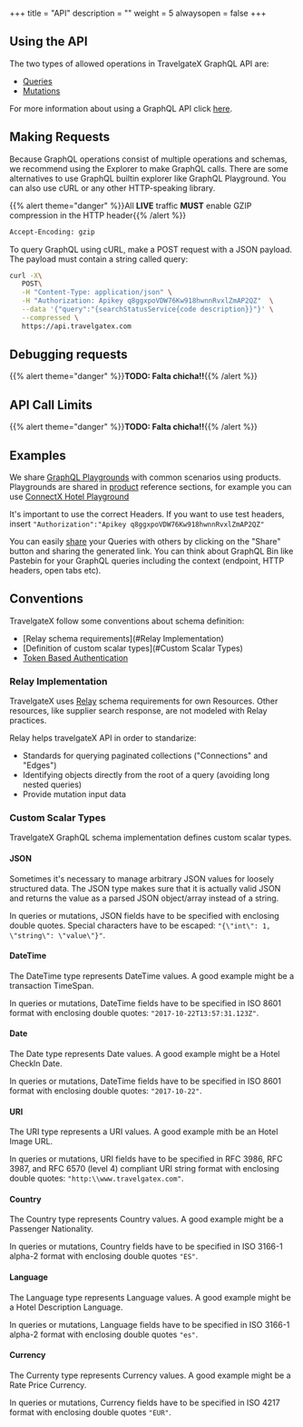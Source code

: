 +++
title = "API"
description = ""
weight = 5
alwaysopen = false
+++

## Using the API

The two types of allowed operations in TravelgateX GraphQL API are:

* [Queries](http://graphql.org/learn/queries/)
* [Mutations](http://graphql.org/learn/queries/)

For more information about using a GraphQL API click [here](/learning-graphql/).

## Making Requests

Because GraphQL operations consist of multiple operations and schemas, we recommend using the Explorer to make GraphQL calls.
There are some alternatives to use GraphQL builtin explorer like GraphQL Playground. You can also use cURL or any other HTTP-speaking library.

{{% alert theme="danger" %}}All **LIVE** traffic **MUST** enable GZIP compression in the HTTP header{{% /alert %}} 

```html
Accept-Encoding: gzip
```

To query GraphQL using cURL, make a POST request with a JSON payload. The payload must contain a string called query:

```bash
curl -X\
   POST\
   -H "Content-Type: application/json" \
   -H "Authorization: Apikey q8ggxpoVDW76Kw918hwnnRvxlZmAP2QZ"  \
   --data '{"query":"{searchStatusService{code description}}"}' \
   --compressed \
   https://api.travelgatex.com
```

## Debugging requests

{{% alert theme="danger" %}}**TODO: Falta chicha!!**{{% /alert %}}

## API Call Limits

{{% alert theme="danger" %}}**TODO: Falta chicha!!**{{% /alert %}}



## Examples
We share [GraphQL Playgrounds](https://github.com/graphcool/graphql-playground) with common scenarios using products.
Playgrounds are shared in [product](/product/) reference sections, for example you can use  [ConnectX Hotel Playground](https://graphqlbin.com/JYRtB)

It's important to use the correct Headers. If you want to use test headers, insert `"Authorization":"Apikey q8ggxpoVDW76Kw918hwnnRvxlZmAP2QZ"`

You can easily [share](https://github.com/graphcool/graphql-playground#how-does-graphql-bin-work) your Queries with others by clicking on the "Share" button and sharing the generated link. You can think about GraphQL Bin like Pastebin for your GraphQL queries including the context (endpoint, HTTP headers, open tabs etc).

## Conventions

TravelgateX follow some conventions about schema definition:

* [Relay schema requirements](#Relay Implementation)
* [Definition of custom scalar types](#Custom Scalar Types)
* [Token Based Authentication](/getting-started/security/#Authentication)

### Relay Implementation
TravelgateX uses [Relay](https://facebook.github.io/relay/) schema requirements for own Resources.
Other resources, like supplier search response, are not modeled with Relay practices.

Relay helps travelgateX API in order to standarize:

* Standards for querying paginated collections ("Connections" and "Edges")
* Identifying objects directly from the root of a query (avoiding long nested queries)
* Provide mutation input data

### Custom Scalar Types

TravelgateX GraphQL schema implementation defines custom scalar types.

#### JSON

Sometimes it's necessary to manage arbitrary JSON values for loosely structured data. The JSON type makes sure that it is actually valid JSON and returns the value as a parsed JSON object/array instead of a string.

In queries or mutations, JSON fields have to be specified with enclosing double quotes. Special characters have to be escaped: `"{\"int\": 1, \"string\": \"value\"}"`.

#### DateTime

The DateTime type represents DateTime values. A good example might be a transaction TimeSpan.

In queries or mutations, DateTime fields have to be specified in ISO 8601 format with enclosing double quotes: `"2017-10-22T13:57:31.123Z"`.

#### Date
The Date type represents Date values. A good example might be a Hotel CheckIn Date.

In queries or mutations, DateTime fields have to be specified in ISO 8601 format with enclosing double quotes: `"2017-10-22"`.

#### URI
The URI type represents a URI values. A good example mith be an Hotel Image URL.

In queries or mutations, URI fields have to be specified in RFC 3986, RFC 3987, and RFC 6570 (level 4) compliant URI string format with enclosing double quotes: `"http:\\www.travelgatex.com"`.

#### Country
The Country type represents Country values. A good example might be a Passenger Nationality.

In queries or mutations, Country fields have to be specified in ISO 3166-1 alpha-2 format with enclosing double quotes `"ES"`.

#### Language
The Language type represents Language values. A good example might be a Hotel Description Language.

In queries or mutations, Language fields have to be specified in ISO 3166-1 alpha-2 format with enclosing double quotes `"es"`.

#### Currency
The Currenty type represents Currency values. A good example might be a Rate Price Currency.

In queries or mutations, Currency fields have to be specified in ISO 4217 format with enclosing double quotes `"EUR"`.